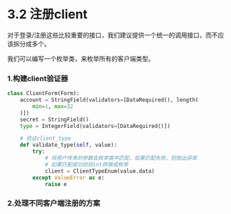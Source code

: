 # 3.2 注册client

对于登录/注册这些比较重要的接口，我们建议提供一个统一的调用接口，而不应该拆分成多个。

我们可以编写一个枚举类，来枚举所有的客户端类型。


### 1.构建client验证器
```python
class ClientForm(Form):
    account = StringField(validators=[DataRequired(), length(
        min=1, max=32
    )])
    secret = StringField()
    type = IntegerField(validators=[DataRequired()])

    # 验证client_type
    def validate_type(self, value):
        try:
            # 将用户传来的参数去枚举类中匹配，如果匹配失败，则抛出异常
            # 如果匹配成功则将int转换成枚举
            client = ClientTypeEnum(value.data)
        except ValueError as e:
            raise e
```


### 2.处理不同客户端注册的方案